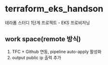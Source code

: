 # terraform_eks_handson
테라폼 스터디 1단계 프로젝트 - EKS 프로비저닝

## work space(remote 방식)
1.  TFC + Github 연동, pipeline auto-apply 활성화
2.  output public ip 출력 추가
